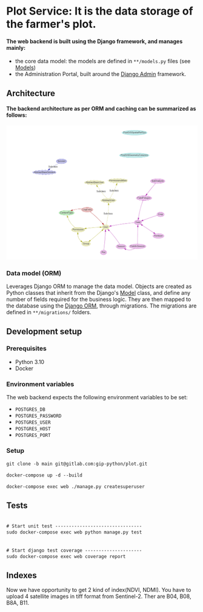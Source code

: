 # Plot Service: It is the data storage of the farmer's plot.

#### The web backend is built using the Django framework, and manages mainly:

- the core data model: the models are defined in `**/models.py` files (see [Models](https://docs.djangoproject.com/en/4.0/topics/db/models/))
- the Administration Portal, built around the [Django Admin](https://docs.djangoproject.com/en/4.0/ref/contrib/admin/) framework.


## Architecture
#### The backend architecture as per ORM and caching can be summarized as follows:
![img.png](img.png)

### Data model (ORM)
Leverages Django ORM to manage the data model. Objects are created as Python classes that inherit from the Django's [Model](https://docs.djangoproject.com/en/3.2/ref/models/base/#model-inheritance) class, and define any number of fields required for the business logic. They are then mapped to the database using the [Django ORM](https://docs.djangoproject.com/en/3.2/topics/db/models/#model-api), through migrations. The migrations are defined in `**/migrations/` folders.

## Development setup
### Prerequisites

- Python 3.10
- Docker

### Environment variables

The web backend expects the following environment variables to be set:
- `POSTGRES_DB`
- `POSTGRES_PASSWORD`
- `POSTGRES_USER`
- `POSTGRES_HOST`
- `POSTGRES_PORT`


### Setup

```
git clone -b main git@gitlab.com:gip-python/plot.git
```

```
docker-compose up -d --build
```

```
docker-compose exec web ./manage.py createsuperuser
```

## Tests
```

# Start unit test --------------------------------
sudo docker-compose exec web python manage.py test


# Start django test coverage ---------------------
sudo docker-compose exec web coverage report

```

## Indexes
Now we have opportunity to get 2 kind of index(NDVI, NDMI). 
You have to upload 4 satellite images in tiff format from Sentinel-2.
Ther are B04, B08, B8A, B11.
